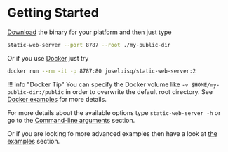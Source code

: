 # Getting Started

[Download](./download-and-install.md) the binary for your platform and then just type

```sh
static-web-server --port 8787 --root ./my-public-dir
```

Or if you use [Docker](https://www.docker.com/) just try

```sh
docker run --rm -it -p 8787:80 joseluisq/static-web-server:2
```

!!! info "Docker Tip"
    You can specify the Docker volume like `-v $HOME/my-public-dir:/public` in order to overwrite the default root directory. See [Docker examples](examples/docker.md) for more details.

For more details about the available options type `static-web-server -h` or go to the [Command-line arguments](./configuration/command-line-arguments.md) section.

Or if you are looking fo more advanced examples then have a look at [the examples](./examples/http1.md) section.
